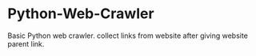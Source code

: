 # Python-Web-Crawler
Basic Python web crawler. collect links from website after giving website parent  link.
